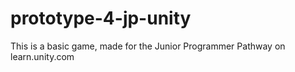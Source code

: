 # prototype-4-jp-unity
This is a basic game, made for the Junior Programmer Pathway on learn.unity.com
